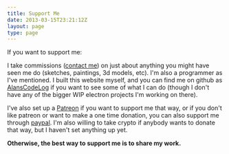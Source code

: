 ```yaml
---
title: Support Me
date: 2013-03-15T23:21:12Z
layout: page
type: page
---
```

If you want to support me:

I take commissions ([contact me](http://alansartlog.com/contact)) on just about anything you might have seen me do (sketches, paintings, 3d models, etc). I'm also a programmer as I've mentioned. I built this website myself, and you can find me on github as [AlansCodeLog](https://github.com/AlansCodeLog) if you want to see some of what I can do (though I don't have any of the bigger WIP electron projects I'm working on there).

I've also set up a [Patreon](https://www.patreon.com/alansartlog) if you want to support me that way, or if you don't like patreon or want to make a one time donation, you can also support me through [paypal](https://www.paypal.com/cgi-bin/webscr?cmd=_s-xclick&hosted_button_id=R2M9MS6NDCQ4J). I'm also willing to take crypto if anybody wants to donate that way, but I haven't set anything up yet.

**Otherwise, the best way to support me is to share my work.**